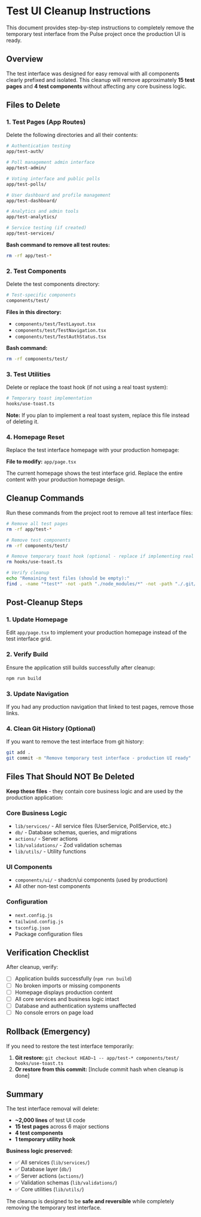 # Test UI Cleanup Instructions

This document provides step-by-step instructions to completely remove the temporary test interface from the Pulse project once the production UI is ready.

## Overview

The test interface was designed for easy removal with all components clearly prefixed and isolated. This cleanup will remove approximately **15 test pages** and **4 test components** without affecting any core business logic.

## Files to Delete

### 1. Test Pages (App Routes)

Delete the following directories and all their contents:

```bash
# Authentication testing
app/test-auth/

# Poll management admin interface
app/test-admin/

# Voting interface and public polls
app/test-polls/

# User dashboard and profile management
app/test-dashboard/

# Analytics and admin tools
app/test-analytics/

# Service testing (if created)
app/test-services/
```

**Bash command to remove all test routes:**
```bash
rm -rf app/test-*
```

### 2. Test Components

Delete the test components directory:

```bash
# Test-specific components
components/test/
```

**Files in this directory:**
- `components/test/TestLayout.tsx`
- `components/test/TestNavigation.tsx`
- `components/test/TestAuthStatus.tsx`

**Bash command:**
```bash
rm -rf components/test/
```

### 3. Test Utilities

Delete or replace the toast hook (if not using a real toast system):

```bash
# Temporary toast implementation
hooks/use-toast.ts
```

**Note:** If you plan to implement a real toast system, replace this file instead of deleting it.

### 4. Homepage Reset

Replace the test interface homepage with your production homepage:

**File to modify:** `app/page.tsx`

The current homepage shows the test interface grid. Replace the entire content with your production homepage design.

## Cleanup Commands

Run these commands from the project root to remove all test interface files:

```bash
# Remove all test pages
rm -rf app/test-*

# Remove test components
rm -rf components/test/

# Remove temporary toast hook (optional - replace if implementing real toasts)
rm hooks/use-toast.ts

# Verify cleanup
echo "Remaining test files (should be empty):"
find . -name "*test*" -not -path "./node_modules/*" -not -path "./.git/*"
```

## Post-Cleanup Steps

### 1. Update Homepage

Edit `app/page.tsx` to implement your production homepage instead of the test interface grid.

### 2. Verify Build

Ensure the application still builds successfully after cleanup:

```bash
npm run build
```

### 3. Update Navigation

If you had any production navigation that linked to test pages, remove those links.

### 4. Clean Git History (Optional)

If you want to remove the test interface from git history:

```bash
git add .
git commit -m "Remove temporary test interface - production UI ready"
```

## Files That Should NOT Be Deleted

**Keep these files** - they contain core business logic and are used by the production application:

### Core Business Logic
- `lib/services/` - All service files (UserService, PollService, etc.)
- `db/` - Database schemas, queries, and migrations
- `actions/` - Server actions
- `lib/validations/` - Zod validation schemas
- `lib/utils/` - Utility functions

### UI Components
- `components/ui/` - shadcn/ui components (used by production)
- All other non-test components

### Configuration
- `next.config.js`
- `tailwind.config.js`
- `tsconfig.json`
- Package configuration files

## Verification Checklist

After cleanup, verify:

- [ ] Application builds successfully (`npm run build`)
- [ ] No broken imports or missing components
- [ ] Homepage displays production content
- [ ] All core services and business logic intact
- [ ] Database and authentication systems unaffected
- [ ] No console errors on page load

## Rollback (Emergency)

If you need to restore the test interface temporarily:

1. **Git restore:** `git checkout HEAD~1 -- app/test-* components/test/ hooks/use-toast.ts`
2. **Or restore from this commit:** [Include commit hash when cleanup is done]

## Summary

The test interface removal will delete:
- **~2,000 lines** of test UI code
- **15 test pages** across 6 major sections
- **4 test components**
- **1 temporary utility hook**

**Business logic preserved:**
- ✅ All services (`lib/services/`)
- ✅ Database layer (`db/`)
- ✅ Server actions (`actions/`)
- ✅ Validation schemas (`lib/validations/`)
- ✅ Core utilities (`lib/utils/`)

The cleanup is designed to be **safe and reversible** while completely removing the temporary test interface.